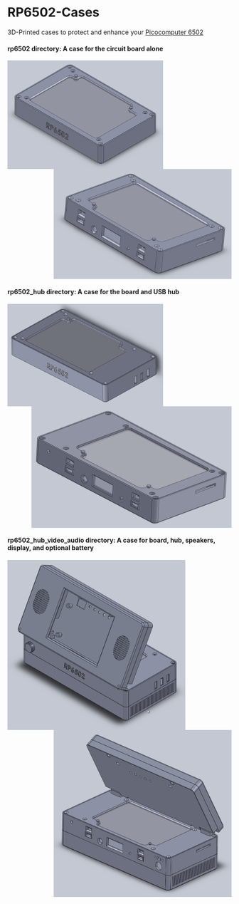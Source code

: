 # RP6502-Cases
3D-Printed cases to protect and enhance your [Picocomputer 6502](https://picocomputer.github.io/)

#### rp6502 directory: A case for the circuit board alone

<img src="rp6502/rp6502_front.png" align="left" width="350px"/>

<img src="rp6502/rp6502_back.png" align="right" width="400px"/>

<br clear="right"/>

#### rp6502_hub directory: A case for the board and USB hub

<img src="rp6502_hub/rp6502_hub_front.png" align="left" width="350px"/>

<img src="rp6502_hub/rp6502_hub_back.png" align="right" width="450px"/>

<br clear="right"/>

#### rp6502_hub_video_audio directory: A case for board, hub, speakers, display, and optional battery

<img src="rp6502_hub_video_audio/rp6502_hub_video_audio_front.png" align="left" width="400px"/>

<img src="rp6502_hub_video_audio/rp6502_hub_video_audio_rear.png" align="right" width="400px"/>

<br clear="right"/>
